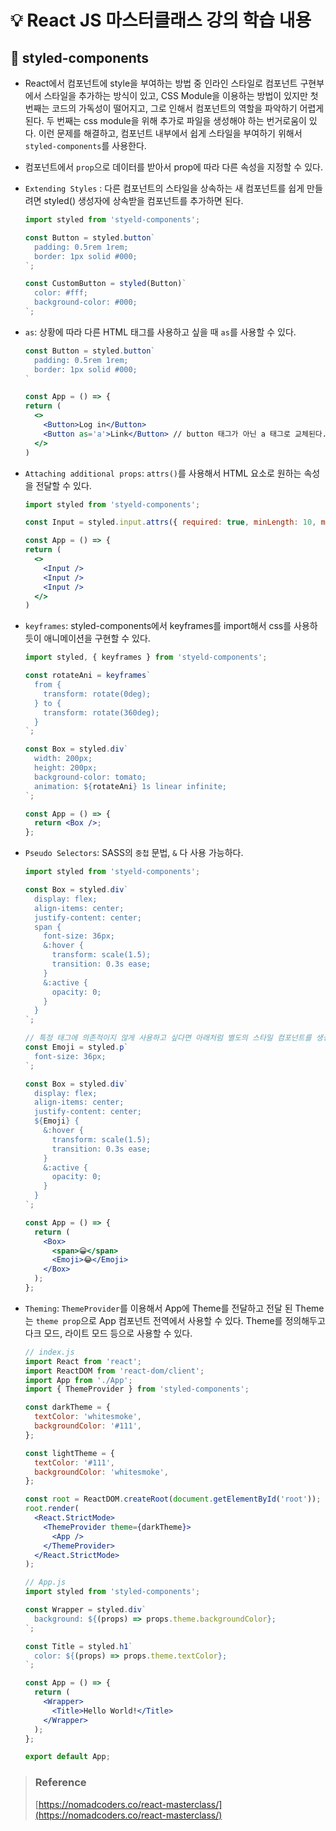 # 💡 React JS 마스터클래스 강의 학습 내용

## 📌 styled-components

- React에서 컴포넌트에 style을 부여하는 방법 중 인라인 스타일로 컴포넌트 구현부에서 스타일을 추가하는 방식이 있고, CSS Module을 이용하는 방법이 있지만 첫 번째는 코드의 가독성이 떨어지고, 그로 인해서 컴포넌트의 역할을 파악하기 어렵게 된다. 두 번째는 css module을 위해 추가로 파일을 생성해야 하는 번거로움이 있다. 이런 문제를 해결하고, 컴포넌트 내부에서 쉽게 스타일을 부여하기 위해서 `styled-components`를 사용한다.
- 컴포넌트에서 `prop`으로 데이터를 받아서 prop에 따라 다른 속성을 지정할 수 있다.
- `Extending Styles` : 다른 컴포넌트의 스타일을 상속하는 새 컴포넌트를 쉽게 만들려면 styled() 생성자에 상속받을 컴포넌트를 추가하면 된다.

  ```jsx
  import styled from 'styeld-components';

  const Button = styled.button`
    padding: 0.5rem 1rem;
    border: 1px solid #000;
  `;

  const CustomButton = styled(Button)`
    color: #fff;
    background-color: #000;
  `;
  ```

- `as`: 상황에 따라 다른 HTML 태그를 사용하고 싶을 때 `as`를 사용할 수 있다.

  ```jsx
  const Button = styled.button`
    padding: 0.5rem 1rem;
    border: 1px solid #000;
  `

  const App = () => {
  return (
    <>
      <Button>Log in</Button>
      <Button as='a'>Link</Button> // button 태그가 아닌 a 태그로 교체된다.
    </>
  )
  ```

- `Attaching additional props`: `attrs()`를 사용해서 HTML 요소로 원하는 속성을 전달할 수 있다.

  ```jsx
  import styled from 'styeld-components';

  const Input = styled.input.attrs({ required: true, minLength: 10, maxLength: 20 })`` // 기본적으로 Input 컴포넌트에 위 속성들이 추가된다.

  const App = () => {
  return (
    <>
      <Input />
      <Input />
      <Input />
    </>
  )
  ```

- `keyframes`: styled-components에서 keyframes를 import해서 css를 사용하듯이 애니메이션을 구현할 수 있다.

  ```jsx
  import styled, { keyframes } from 'styeld-components';

  const rotateAni = keyframes`
    from {
      transform: rotate(0deg);
    } to {
      transform: rotate(360deg);
    }
  `;

  const Box = styled.div`
    width: 200px;
    height: 200px;
    background-color: tomato;
    animation: ${rotateAni} 1s linear infinite;
  `;

  const App = () => {
    return <Box />;
  };
  ```

- `Pseudo Selectors`: SASS의 `중첩` 문법, `&` 다 사용 가능하다.

  ```jsx
  import styled from 'styeld-components';

  const Box = styled.div`
    display: flex;
    align-items: center;
    justify-content: center;
    span {
      font-size: 36px;
      &:hover {
        transform: scale(1.5);
        transition: 0.3s ease;
      }
      &:active {
        opacity: 0;
      }
    }
  `;

  // 특정 태그에 의존적이지 않게 사용하고 싶다면 아래처럼 별도의 스타일 컴포넌트를 생성해서 사용 가능하다.
  const Emoji = styled.p`
    font-size: 36px;
  `;

  const Box = styled.div`
    display: flex;
    align-items: center;
    justify-content: center;
    ${Emoji} {
      &:hover {
        transform: scale(1.5);
        transition: 0.3s ease;
      }
      &:active {
        opacity: 0;
      }
    }
  `;

  const App = () => {
    return (
      <Box>
        <span>😀</span>
        <Emoji>😂</Emoji>
      </Box>
    );
  };
  ```

- `Theming`: `ThemeProvider`를 이용해서 App에 Theme를 전달하고 전달 된 Theme는 `theme prop`으로 App 컴포넌트 전역에서 사용할 수 있다. Theme를 정의해두고 다크 모드, 라이트 모드 등으로 사용할 수 있다.

  ```jsx
  // index.js
  import React from 'react';
  import ReactDOM from 'react-dom/client';
  import App from './App';
  import { ThemeProvider } from 'styled-components';

  const darkTheme = {
    textColor: 'whitesmoke',
    backgroundColor: '#111',
  };

  const lightTheme = {
    textColor: '#111',
    backgroundColor: 'whitesmoke',
  };

  const root = ReactDOM.createRoot(document.getElementById('root'));
  root.render(
    <React.StrictMode>
      <ThemeProvider theme={darkTheme}>
        <App />
      </ThemeProvider>
    </React.StrictMode>
  );

  // App.js
  import styled from 'styled-components';

  const Wrapper = styled.div`
    background: ${(props) => props.theme.backgroundColor};
  `;

  const Title = styled.h1`
    color: ${(props) => props.theme.textColor};
  `;

  const App = () => {
    return (
      <Wrapper>
        <Title>Hello World!</Title>
      </Wrapper>
    );
  };

  export default App;
  ```

> ### Reference
>
> [https://nomadcoders.co/react-masterclass/](https://nomadcoders.co/react-masterclass/)
